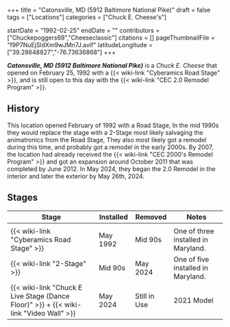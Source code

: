 +++
title = "Catonsville, MD (5912 Baltimore National Pike)"
draft = false
tags = ["Locations"]
categories = ["Chuck E. Cheese's"]


startDate = "1992-02-25"
endDate = ""
contributors = ["Chuckepoggers69","Cheeseclassic"]
citations = []
pageThumbnailFile = "f9P7NuEjSldXm9wJMn7J.avif"
latitudeLongitude = ["39.28648827","-76.73636868"]
+++

***Catonsville, MD (5912 Baltimore National Pike)*** is a *Chuck E. Cheese* that opened on February 25, 1992 with a {{< wiki-link "Cyberamics Road Stage" >}}, and is still open to this day with the {{< wiki-link "CEC 2.0 Remodel Program" >}}.

## History

This location opened February of 1992 with a Road Stage, In the mid 1990s they would replace the stage with a 2-Stage most likely salvaging the animatronics from the Road Stage, They also most likely got a remodel during this time, and probably got a remodel in the early 2000s. By 2007, the location had already received the {{< wiki-link "CEC 2000's Remodel Program" >}} and got an expansion around October 2011 that was completed by June 2012. In May 2024, they began the 2.0 Remodel in the interior and later the exterior by May 26th, 2024.

## Stages

| Stage                                                                                             | Installed | Removed      | Notes                               |
|---------------------------------------------------------------------------------------------------|-----------|--------------|-------------------------------------|
|                                                                                                   |           |              |                                     |
| {{< wiki-link "Cyberamics Road Stage" >}}                                                   | May 1992  | Mid 90s      | One of three installed in Maryland. |
| {{< wiki-link "2-Stage" >}}                                                                 | Mid 90s   | May 2024     | One of five installed in Maryland.  |
| {{< wiki-link "Chuck E Live Stage (Dance Floor)" >}} + {{< wiki-link "Video Wall" >}} | May 2024  | Still in Use | 2021 Model                          |